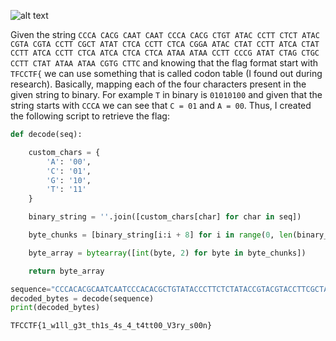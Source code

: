 ![alt text](image.png)

Given the string `CCCA CACG CAAT CAAT CCCA CACG CTGT ATAC CCTT CTCT ATAC CGTA CGTA CCTT CGCT ATAT CTCA CCTT CTCA CGGA ATAC CTAT CCTT ATCA CTAT CCTT ATCA CCTT CTCA ATCA CTCA CTCA ATAA ATAA CCTT CCCG ATAT CTAG CTGC CCTT CTAT ATAA ATAA CGTG CTTC` and knowing that the flag format start with `TFCCTF{` we can use something that is called codon table (I found out during research). Basically, mapping each of the four characters present in the given string to binary. For example `T` in binary is `01010100` and given that the string starts with `CCCA` we can see that `C = 01` and `A = 00`. Thus, I created the following script to retrieve the flag:
```python
def decode(seq):

    custom_chars = {
        'A': '00',
        'C': '01',
        'G': '10',
        'T': '11'
    }

    binary_string = ''.join([custom_chars[char] for char in seq])

    byte_chunks = [binary_string[i:i + 8] for i in range(0, len(binary_string), 8)]

    byte_array = bytearray([int(byte, 2) for byte in byte_chunks])

    return byte_array

sequence="CCCACACGCAATCAATCCCACACGCTGTATACCCTTCTCTATACCGTACGTACCTTCGCTATATCTCACCTTCTCACGGAATACCTATCCTTATCACTATCCTTATCACCTTCTCAATCACTCACTCAATAAATAACCTTCCCGATATCTAGCTGCCCTTCTATATAAATAACGTGCTTC"
decoded_bytes = decode(sequence)
print(decoded_bytes)
```

`TFCCTF{1_w1ll_g3t_th1s_4s_4_t4tt00_V3ry_s00n}`
